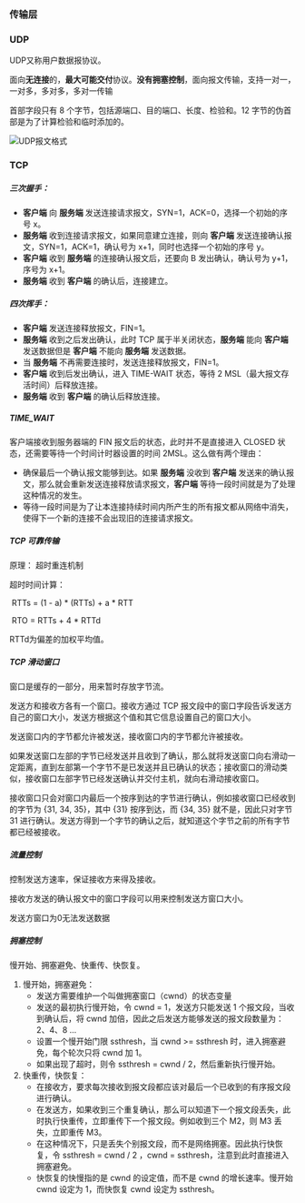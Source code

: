 ### 传输层

### UDP

UDP又称用户数据报协议。

面向**无连接**的，**最大可能交付**协议。**没有拥塞控制**，面向报文传输，支持一对一，一对多，多对多，多对一传输

首部字段只有 8 个字节，包括源端口、目的端口、长度、检验和。12 字节的伪首部是为了计算检验和临时添加的。

![UDP报文格式](https://i.niupic.com/images/2020/10/12/8RKd.png)

### TCP

##### 三次握手：

- **客户端** 向 **服务端** 发送连接请求报文，SYN=1，ACK=0，选择一个初始的序号 x。
- **服务端** 收到连接请求报文，如果同意建立连接，则向 **客户端** 发送连接确认报文，SYN=1，ACK=1，确认号为 x+1，同时也选择一个初始的序号 y。
- **客户端** 收到 **服务端** 的连接确认报文后，还要向 B 发出确认，确认号为 y+1，序号为 x+1。
- **服务端** 收到 **客户端** 的确认后，连接建立。

##### 四次挥手：

- **客户端** 发送连接释放报文，FIN=1。
- **服务端** 收到之后发出确认，此时 TCP 属于半关闭状态，**服务端** 能向 **客户端** 发送数据但是 **客户端** 不能向 **服务端** 发送数据。
- 当 **服务端** 不再需要连接时，发送连接释放报文，FIN=1。
- **客户端** 收到后发出确认，进入 TIME-WAIT 状态，等待 2 MSL（最大报文存活时间）后释放连接。
- **服务端** 收到 **客户端** 的确认后释放连接。

##### TIME_WAIT

客户端接收到服务器端的 FIN 报文后的状态，此时并不是直接进入 CLOSED 状态，还需要等待一个时间计时器设置的时间 2MSL。这么做有两个理由：

* 确保最后一个确认报文能够到达。如果 **服务端** 没收到 **客户端** 发送来的确认报文，那么就会重新发送连接释放请求报文，**客户端** 等待一段时间就是为了处理这种情况的发生。
* 等待一段时间是为了让本连接持续时间内所产生的所有报文都从网络中消失，使得下一个新的连接不会出现旧的连接请求报文。

##### TCP 可靠传输

原理： 超时重连机制

超时时间计算：

​				RTTs = (1 - a) * (RTTs) + a * RTT

​				RTO = RTTs + 4 * RTTd

RTTd为偏差的加权平均值。

##### TCP 滑动窗口

窗口是缓存的一部分，用来暂时存放字节流。

发送方和接收方各有一个窗口。接收方通过 TCP 报文段中的窗口字段告诉发送方自己的窗口大小，发送方根据这个值和其它信息设置自己的窗口大小。

发送窗口内的字节都允许被发送，接收窗口内的字节都允许被接收。

如果发送窗口左部的字节已经发送并且收到了确认，那么就将发送窗口向右滑动一定距离，直到左部第一个字节不是已发送并且已确认的状态；接收窗口的滑动类似，接收窗口左部字节已经发送确认并交付主机，就向右滑动接收窗口。

接收窗口只会对窗口内最后一个按序到达的字节进行确认，例如接收窗口已经收到的字节为 {31, 34, 35}，其中 {31} 按序到达，而 {34, 35} 就不是，因此只对字节 31 进行确认。发送方得到一个字节的确认之后，就知道这个字节之前的所有字节都已经被接收。

##### 流量控制

控制发送方速率，保证接收方来得及接收。

接收方发送的确认报文中的窗口字段可以用来控制发送方窗口大小。

发送方窗口为0无法发送数据

##### 拥塞控制

慢开始、拥塞避免、快重传、快恢复。

1. 慢开始，拥塞避免：
   * 发送方需要维护一个叫做拥塞窗口（cwnd）的状态变量
   * 发送的最初执行慢开始，令 cwnd = 1，发送方只能发送 1 个报文段，当收到确认后，将 cwnd 加倍，因此之后发送方能够发送的报文段数量为：2、4、8 ...
   * 设置一个慢开始门限 ssthresh，当 cwnd >= ssthresh 时，进入拥塞避免，每个轮次只将 cwnd 加 1。
   * 如果出现了超时，则令 ssthresh = cwnd / 2，然后重新执行慢开始。
2. 快重传，快恢复： 
   * 在接收方，要求每次接收到报文段都应该对最后一个已收到的有序报文段进行确认。
   * 在发送方，如果收到三个重复确认，那么可以知道下一个报文段丢失，此时执行快重传，立即重传下一个报文段。例如收到三个 M2，则 M3 丢失，立即重传 M3。
   * 在这种情况下，只是丢失个别报文段，而不是网络拥塞。因此执行快恢复，令 ssthresh = cwnd / 2 ，cwnd = ssthresh，注意到此时直接进入拥塞避免。
   * 快恢复的快慢指的是 cwnd 的设定值，而不是 cwnd 的增长速率。慢开始 cwnd 设定为 1，而快恢复 cwnd 设定为 ssthresh。

